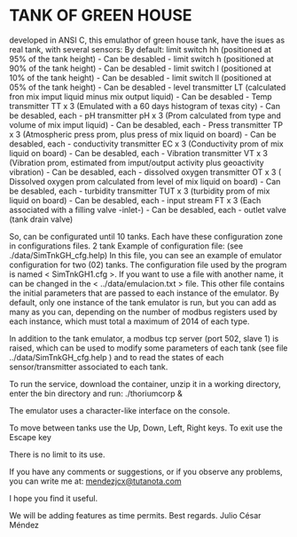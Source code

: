 # TANK OF GREEN HOUSE
developed in ANSI C, this emulathor of green house tank, have the isues as real tank, with several sensors:
By default:
limit switch hh (positioned at 95% of the tank height) - Can be desabled -
limit switch h  (positioned at 90% of the tank height) - Can be desabled -
limit switch l  (positioned at 10% of the tank height) - Can be desabled -
limit switch ll (positioned at 05% of the tank height) - Can be desabled -
level transmitter LT (calculated fron mix imput liquid minus mix output liquid) - Can be desabled -
Temp transmitter TT x 3 (Emulated with a 60 days histogram of texas city) - Can be desabled, each -
pH transmitter pH x 3 (Prom calculated from type and volume of mix imput liquid) - Can be desabled, each -
Press transmitter TP x 3 (Atmospheric press prom, plus press of mix liquid on board) - Can be desabled, each -
conductivity transmitter EC x 3 (Conductivity prom of mix liquid on board) - Can be desabled, each -
Vibration transmitter VT x 3 (Vibration prom, estimated from imput/output activity plus geoactivity vibration) - Can be desabled, each -
dissolved oxygen transmitter OT x 3 ( Dissolved oxygen prom calculated from level of mix liquid on board) - Can be desabled, each -
turbidity transmitter TUT x 3 (turbidity prom of mix liquid on board) - Can be desabled, each -
input stream FT x 3 (Each associated with a filling valve -inlet-) - Can be desabled, each -
outlet valve (tank drain valve)

So, can be configurated until 10 tanks. Each have these configuration zone in configurations files.
2 tank Example of configuration file: (see ./data/SimTnkGH_cfg.help)
In this file, you can see an example of emulator configuration for two (02) tanks. 
The configuration file used by the program is named < SimTnkGH1.cfg >. 
If you want to use a file with another name, it can be changed in the < ../data/emulacion.txt > file. 
This other file contains the initial parameters that are passed to each instance of the emulator. 
By default, only one instance of the tank emulator is run, but you can add as many as you can, 
depending on the number of modbus registers used by each instance, which must total a maximum of 2014 of each type.

In addition to the tank emulator, a modbus tcp server (port 502, slave 1) is raised, 
which can be used to modify some parameters of each tank (see file ../data/SimTnkGH_cfg.help ) 
and to read the states of each sensor/transmitter associated to each tank.

To run the service, download the container, unzip it in a working directory, 
enter the bin directory and run: ./thoriumcorp &

The emulator uses a character-like interface on the console.

To move between tanks use the Up, Down, Left, Right keys. To exit use the Escape key

There is no limit to its use.

If you have any comments or suggestions, or if you observe any problems, you can write me at: mendezjcx@tutanota.com

I hope you find it useful.

We will be adding features as time permits.
Best regards.
Julio César Méndez
